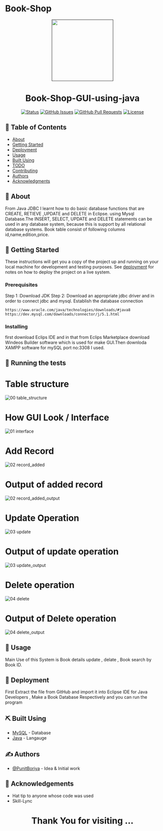 # Book-Shop

<p align="center">
  <a href="" rel="noopener">
 <img width=200px height=200px src="https://cdn5.vectorstock.com/i/1000x1000/15/59/book-shop-logo-simple-black-style-vector-18781559.jpg"></a>
</p>
<h1 align="center">Book-Shop-GUI-using-java</h1>

<div align="center">

  [![Status](https://img.shields.io/badge/status-active-success.svg)]() 
  [![GitHub Issues](https://img.shields.io/github/issues/kylelobo/The-Documentation-Compendium.svg)](https://github.com/kylelobo/The-Documentation-Compendium/issues)
  [![GitHub Pull Requests](https://img.shields.io/github/issues-pr/kylelobo/The-Documentation-Compendium.svg)](https://github.com/kylelobo/The-Documentation-Compendium/pulls)
  [![License](https://img.shields.io/badge/license-MIT-blue.svg)](/LICENSE)

</div>

<p>
 
</p>

## 📝 Table of Contents
- [About](#about)
- [Getting Started](#getting_started)
- [Deployment](#deployment)
- [Usage](#usage)
- [Built Using](#built_using)
- [TODO](../TODO.md)
- [Contributing](../CONTRIBUTING.md)
- [Authors](#authors)
- [Acknowledgments](#acknowledgement)

## 🧐 About <a name = "about"></a>
 From Java JDBC I learnt how to do basic database functions that are CREATE, RETIEVE ,UPDATE and DELETE in Eclipse. using Mysql Database.The INSERT, SELECT, UPDATE and DELETE statements can be used in any database system, because this is support by all relational database systems.
  Book table consist of following columns id,name,edition,price.

## 🏁 Getting Started <a name = "getting_started"></a>
These instructions will get you a copy of the project up and running on your local machine for development and testing purposes. See [deployment](#deployment) for notes on how to deploy the project on a live system.

### Prerequisites
Step 1 :Download JDK
Step 2: Download an appropriate jdbc driver and in  order to connect jdbc and mysql. Establish the database connection

```
https://www.oracle.com/java/technologies/downloads/#java8
https://dev.mysql.com/downloads/connector/j/5.1.html
```

### Installing
first download Eclips IDE and in that from Eclips Marketplace download Windeos Builder software which is used for make GUI.Then downloda XAMPP software for mySQL port no:3308 I used.

## 🔧 Running the tests 

# Table structure
![00 table_structure](https://user-images.githubusercontent.com/126247444/235359167-8183a80c-05cc-4dc4-851c-feb68349f750.JPG)


# How GUI Look / Interface
![01 interface](https://user-images.githubusercontent.com/126247444/235359183-ebf5b1ef-608a-4687-9a32-a5b526f821ee.JPG)


# Add Record
![02 record_added](https://user-images.githubusercontent.com/126247444/235359194-dbda383a-ba6f-4174-841d-f93557e6dc03.JPG)


# Output of added record
![02 record_added_output](https://user-images.githubusercontent.com/126247444/235359209-6d4a44e7-9c68-4cf6-8870-d8d8ae213754.JPG)


# Update Operation
![03 update](https://user-images.githubusercontent.com/126247444/235359228-cecfd9f2-68d4-4835-910c-15ae3903ba6f.JPG)


# Output of update operation
![03 update_output](https://user-images.githubusercontent.com/126247444/235359242-40f723c4-ef13-4d2f-98c7-d7a001bd4b21.JPG)


# Delete operation
![04 delete](https://user-images.githubusercontent.com/126247444/235359281-bd92e9f1-6390-4155-bb46-e2f4b0abbc83.JPG)


# Output of Delete operation
![04 delete_output](https://user-images.githubusercontent.com/126247444/235359293-db16aec2-6114-43fb-8cb8-e674d3899811.JPG)


## 🎈 Usage <a name="usage"></a>
Main Use of this System is Book details update , delate , Book search by Book ID.

## 🚀 Deployment <a name = "deployment"></a>
First Extract the file from GitHub and import it into Eclipse IDE for Java Developers , Make a Book Database Respectively and you can run the program

## ⛏️ Built Using <a name = "built_using"></a>
- [MySQL](https://www.mysql.com/) - Database
- [Java](https://docs.oracle.com/en/java/) - Langauge


## ✍️ Authors <a name = "authors"></a>
- [@PunitBoriya](https://github.com/Punitboriya) - Idea & Initial work


## 🎉 Acknowledgements <a name = "acknowledgement"></a>
- Hat tip to anyone whose code was used
- Skill-Lync

<h1 align="center"> Thank You for visiting ...</h1>
